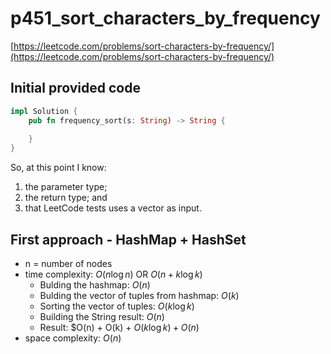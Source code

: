 # p451_sort_characters_by_frequency
[https://leetcode.com/problems/sort-characters-by-frequency/](https://leetcode.com/problems/sort-characters-by-frequency/)

## Initial provided code
```Rust
impl Solution {
    pub fn frequency_sort(s: String) -> String {
        
    }
}
```

So, at this point I know:
1. the parameter type;
2. the return type; and 
3. that LeetCode tests uses a vector as input.

## First approach - HashMap + HashSet

- n = number of nodes
- time complexity: $O(n \log n)$ OR $O(n + k \log k)$
    - Bulding the hashmap: $O(n)$
    - Bulding the vector of tuples from hashmap: $O(k)$
    - Sorting the vector of tuples: $O(k \log k)$
    - Building the String result: $O(n)$
    - Result: $O(n) + O(k) + $O(k \log k) + O(n)$ 
- space complexity: $O(n)$
